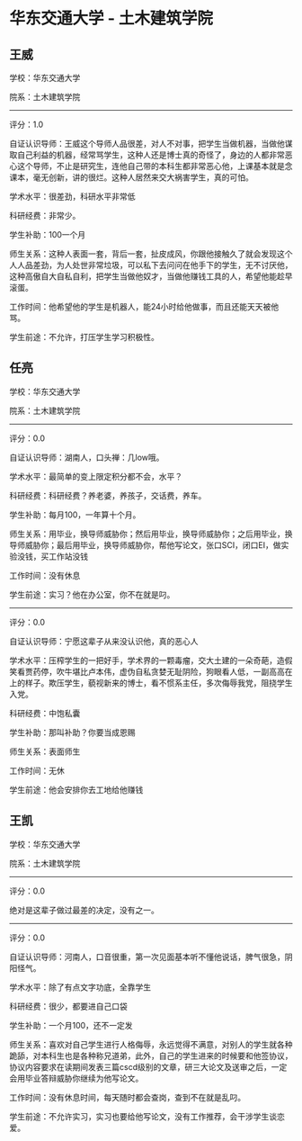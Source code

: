 # 华东交通大学 - 土木建筑学院

## 王威

学校：华东交通大学

院系：土木建筑学院

* * *

评分：1.0

自证认识导师：王威这个导师人品很差，对人不对事，把学生当做机器，当做他谋取自己利益的机器，经常骂学生，这种人还是博士真的奇怪了，身边的人都非常恶心这个导师，不止是研究生，连他自己带的本科生都非常恶心他，上课基本就是念课本，毫无创新，讲的很烂。这种人居然来交大祸害学生，真的可怕。

学术水平：很差劲，科研水平非常低

科研经费：非常少。

学生补助：100一个月

师生关系：这种人表面一套，背后一套，扯皮成风，你跟他接触久了就会发现这个人人品差劲，为人处世非常垃圾，可以私下去问问在他手下的学生，无不讨厌他，这种高傲自大自私自利，把学生当做他奴才，当做他赚钱工具的人，希望他能趁早滚蛋。

工作时间：他希望他的学生是机器人，能24小时给他做事，而且还能天天被他骂。

学生前途：不允许，打压学生学习积极性。

## 任亮

学校：华东交通大学

院系：土木建筑学院

* * *

评分：0.0

自证认识导师：湖南人，口头禅：几low哦。

学术水平：最简单的变上限定积分都不会，水平？

科研经费：科研经费？养老婆，养孩子，交话费，养车。

学生补助：每月100，一年算十个月。

师生关系：用毕业，换导师威胁你；然后用毕业，换导师威胁你；之后用毕业，换导师威胁你；最后用毕业，换导师威胁你，帮他写论文，张口SCI，闭口EI，做实验没钱，买工作站没钱

工作时间：没有休息

学生前途：实习？他在办公室，你不在就是叼。

* * *

评分：0.0

自证认识导师：宁愿这辈子从来没认识他，真的恶心人

学术水平：压榨学生的一把好手，学术界的一颗毒瘤，交大土建的一朵奇葩，造假笑看贾药停，吹牛堪比卢本伟，虚伪自私贪婪无耻阴险，狗眼看人低，一副高高在上的样子。欺压学生，藐视新来的博士，看不惯系主任，多次侮辱我党，阻挠学生入党。

科研经费：中饱私囊

学生补助：那叫补助？你要当成恩赐

师生关系：表面师生

工作时间：无休

学生前途：他会安排你去工地给他赚钱

## 王凯

学校：华东交通大学

院系：土木建筑学院

* * *

评分：0.0

绝对是这辈子做过最差的决定，没有之一。

* * *

评分：0.0

自证认识导师：河南人，口音很重，第一次见面基本听不懂他说话，脾气很急，阴阳怪气。

学术水平：除了有点文字功底，全靠学生

科研经费：很少，都要进自己口袋

学生补助：一个月100，还不一定发

师生关系：喜欢对自己学生进行人格侮辱，永远觉得不满意，对别人的学生就各种跪舔，对本科生也是各种称兄道弟，此外，自己的学生进来的时候要和他签协议，协议内容要求在读期间发表三篇cscd级别的文章，研三大论文及送审之后，一定会用毕业答辩威胁你继续为他写论文。

工作时间：没有休息时间，每天随时都会查岗，查到不在就是乱叼。

学生前途：不允许实习，实习也要给他写论文，没有工作推荐，会干涉学生谈恋爱。